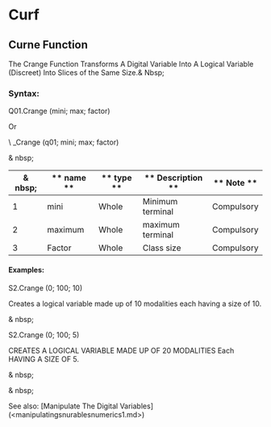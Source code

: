 # Curf

## Curne Function

The Crange Function Transforms A Digital Variable Into A Logical Variable (Discreet) Into Slices of the Same Size.& Nbsp;

### Syntax:

Q01.Crange (mini; max; factor)

Or

\ _Crange (q01; mini; max; factor)

& nbsp;

| & nbsp; | ** name ** | ** type ** | ** Description ** | ** Note ** |
| --- | --- | --- | --- | --- |
| &#49; | mini | Whole | Minimum terminal | Compulsory |
| &#50; | maximum | Whole | maximum terminal | Compulsory |
| &#51; | Factor | Whole | Class size | Compulsory |


#### Examples:

S2.Crange (0; 100; 10)

Creates a logical variable made up of 10 modalities each having a size of 10.

& nbsp;

S2.Crange (0; 100; 5)

CREATES A LOGICAL VARIABLE MADE UP OF 20 MODALITIES Each HAVING A SIZE OF 5.

& nbsp;

& nbsp;

See also: [Manipulate The Digital Variables] (<manipulatingsnurablesnumerics1.md>)